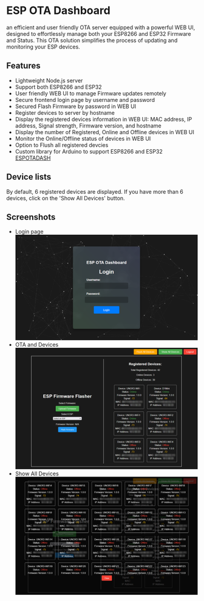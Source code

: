 # ESP OTA Dashboard
an efficient and user friendly OTA server equipped with a powerful WEB UI, designed to effortlessly manage both your ESP8266 and ESP32 Firmware and Status. This OTA solution simplifies the process of updating and monitoring your ESP devices.

## Features
- Lightweight Node.js server
- Support both ESP8266 and ESP32
- User friendly WEB UI to manage Firmware updates remotely
- Secure frontend login page by username and password
- Secured Flash Firmware by password in WEB UI
- Register devices to server by hostname
- Display the registered devices information in WEB UI: MAC address, IP address, Signal strength, Firmware version, and hostname
- Display the number of Registered, Online and Offline devices in WEB UI
- Monitor the Online/Offline status of devices in WEB UI
- Option to Flush all registered devcies
- Custom library for Arduino to support ESP8266 and ESP32 [ESPOTADASH](https://github.com/ErfanDL/ESPOTADASH_Library)

## Device lists
By default, 6 registered devices are displayed. If you have more than 6 devices, click on the 'Show All Devices' button.

## Screenshots
- Login page
![](doc/login.png)
- OTA and Devices
![](doc/devices.jpg)
- Show All Devices
![](doc/all.jpg)
